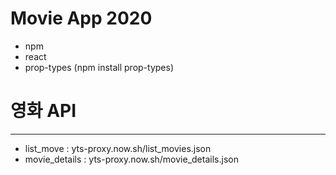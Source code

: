 # Movie App 2020

+ npm
+ react
+ prop-types (npm install prop-types)

# 영화 API
-------------------------
+ list_move : yts-proxy.now.sh/list_movies.json 
+ movie_details : yts-proxy.now.sh/movie_details.json 
